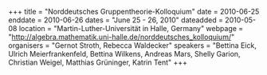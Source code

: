+++
title = "Norddeutsches Gruppentheorie-Kolloquium"
date = 2010-06-25
enddate = 2010-06-26
dates = "June 25 - 26, 2010"
dateadded = 2010-05-08
location = "Martin-Luther-Universität in Halle, Germany"
webpage = "http://algebra.mathematik.uni-halle.de/norddeutsches_kolloquium/"
organisers = "Gernot Stroth, Rebecca Waldecker"
speakers = "Bettina Eick, Ulrich Meierfrankenfeld, Bettina Wilkens, Andreas Mars, Shelly Garion, Christian Weigel, Matthias Grüninger, Katrin Tent"
+++
